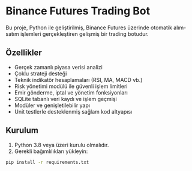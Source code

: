 # Binance Futures Trading Bot

Bu proje, Python ile geliştirilmiş, Binance Futures üzerinde otomatik alım-satım işlemleri gerçekleştiren gelişmiş bir trading botudur. 

## Özellikler

- Gerçek zamanlı piyasa verisi analizi
- Çoklu strateji desteği
- Teknik indikatör hesaplamaları (RSI, MA, MACD vb.)
- Risk yönetimi modülü ile güvenli işlem limitleri
- Emir gönderme, iptal ve yönetim fonksiyonları
- SQLite tabanlı veri kaydı ve işlem geçmişi
- Modüler ve genişletilebilir yapı
- Unit testlerle desteklenmiş sağlam kod altyapısı

## Kurulum

1. Python 3.8 veya üzeri kurulu olmalıdır.
2. Gerekli bağımlılıkları yükleyin:

```bash
pip install -r requirements.txt
